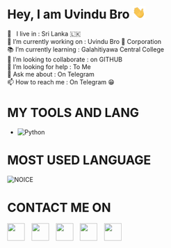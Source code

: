 # Hey, I am Uvindu Bro <img src="https://raw.githubusercontent.com/ABSphreak/ABSphreak/master/gifs/Hi.gif" width="30px">


<!-- Your badges
You can use the website to generate badges: https://shields.io/
-->

🚶‍ &nbsp; I live in : Sri Lanka 🇱🇰  <br>
🔭 I’m currently working on : Uvindu Bro 👻 Corporation  <br>
📚 I’m currently learning :  Galahitiyawa Central College  <br>
👯 I’m looking to collaborate : on GITHUB  <br>
🤔 I’m looking for help : To  Me  <br>
💬 Ask me about : On Telegram  <br>
📫 How to reach me : On Telegram  😁


# MY TOOLS AND LANG

- ![Python](https://img.icons8.com/color/72/python.png)&nbsp;&nbsp;


# MOST USED LANGUAGE

![NOICE](https://img.icons8.com/color/72/python.png)

# CONTACT ME ON

<p align="left">
<a href="https://t.me/Uvindu_Bro" target="blank"><img align="center" src="https://cdn4.iconfinder.com/data/icons/logos-and-brands/512/335_Telegram_logo-256.png"  height="40" width="40" /></a> &nbsp;&nbsp;
<a href="https://www.instagram.com/_____.uvindu._____" target="blank"><img align="center" src="https://cdn2.iconfinder.com/data/icons/social-icons-33/128/Instagram-256.png"  height="40" width="40" /></a> &nbsp;&nbsp;
<a href="https://www.facebook.com/uvindubropage" target="blank"><img align="center" src="https://cdn3.iconfinder.com/data/icons/2018-social-media-logotypes/1000/2018_social_media_popular_app_logo_facebook-256.png" height="40" width="40" /></a> &nbsp;&nbsp;
<a href="https://www.youtube.com/channel/UCBNsVUq2MLyxDSe62ljjWdQ" target="blank"><img align="center" src="https://cdn3.iconfinder.com/data/icons/2018-social-media-logotypes/1000/2018_social_media_popular_app_logo_youtube-256.png" height="40" width="40" /></a> &nbsp;&nbsp;
<a href="https://twitter.com/UvinduBro" target="blank"><img align="center" src="https://cdn2.iconfinder.com/data/icons/social-media-2285/512/1_Twitter_colored_svg-256.png" height="40" width="40" /></a> &nbsp;&nbsp;
</p>
